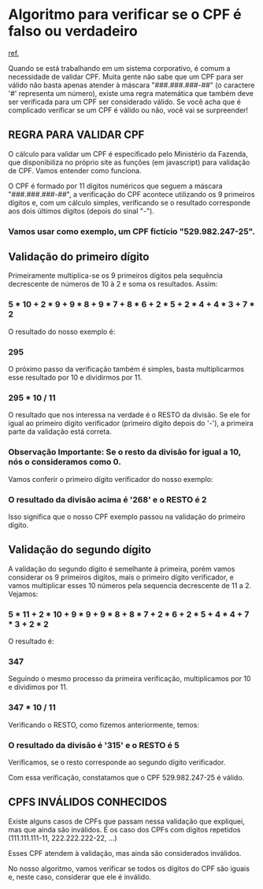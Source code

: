 # Algoritmo para verificar se o CPF é falso ou verdadeiro

[ref.](https://dicasdeprogramacao.com.br/algoritmo-para-validar-cpf/) 

Quando se está trabalhando em um sistema corporativo, é comum a necessidade de validar CPF. Muita gente não sabe que um CPF para ser válido não basta apenas atender à máscara "###.###.###-##" (o caractere '#' representa um número), existe uma regra matemática que também deve ser verificada para um CPF ser considerado válido. Se você acha que é complicado verificar se um CPF é válido ou não, você vai se surpreender!

## REGRA PARA VALIDAR CPF
O cálculo para validar um CPF é especificado pelo Ministério da Fazenda, que disponibiliza no próprio site as funções (em javascript) para validação de CPF. Vamos entender como funciona.

O CPF é formado por 11 dígitos numéricos que seguem a máscara "###.###.###-##", a verificação do CPF acontece utilizando os 9 primeiros dígitos e, com um cálculo simples, verificando se o resultado corresponde aos dois últimos dígitos (depois do sinal "-").

### Vamos usar como exemplo, um CPF fictício "529.982.247-25".

## Validação do primeiro dígito
Primeiramente multiplica-se os 9 primeiros dígitos pela sequência decrescente de números de 10 à 2 e soma os resultados. Assim:

### 5 * 10 + 2 * 9 + 9 * 8 + 9 * 7 + 8 * 6 + 2 * 5 + 2 * 4 + 4 * 3 + 7 * 2

O resultado do nosso exemplo é:

### 295

O próximo passo da verificação também é simples, basta multiplicarmos esse resultado por 10 e dividirmos por 11.

### 295 * 10 / 11

O resultado que nos interessa na verdade é o RESTO da divisão. Se ele for igual ao primeiro dígito verificador (primeiro dígito depois do '-'), a primeira parte da validação está correta.

### Observação Importante: Se o resto da divisão for igual a 10, nós o consideramos como 0.

Vamos conferir o primeiro dígito verificador do nosso exemplo:

### O resultado da divisão acima é '268' e o RESTO é 2

Isso significa que o nosso CPF exemplo passou na validação do primeiro dígito.

## Validação do segundo dígito
A validação do segundo dígito é semelhante à primeira, porém vamos considerar os 9 primeiros dígitos, mais o primeiro dígito verificador, e vamos multiplicar esses 10 números pela sequencia decrescente de 11 a 2. Vejamos:

### 5 * 11 + 2 * 10 + 9 * 9 + 9 * 8 + 8 * 7 + 2 * 6 + 2 * 5 + 4 * 4 + 7 * 3 + 2 * 2

O resultado é:

### 347

Seguindo o mesmo processo da primeira verificação, multiplicamos por 10 e dividimos por 11.

### 347 * 10 / 11

Verificando o RESTO, como fizemos anteriormente, temos:

### O resultado da divisão é '315' e o RESTO é 5

Verificamos, se o resto corresponde ao segundo dígito verificador.

Com essa verificação, constatamos que o CPF 529.982.247-25 é válido.

## CPFS INVÁLIDOS CONHECIDOS
Existe alguns casos de CPFs que passam nessa validação que expliquei, mas que ainda são inválidos. É os caso dos CPFs com dígitos repetidos (111.111.111-11, 222.222.222-22, ...)

Esses CPF atendem à validação, mas ainda são considerados inválidos.

No nosso algoritmo, vamos verificar se todos os dígitos do CPF são iguais e, neste caso, considerar que ele é inválido.
